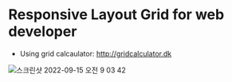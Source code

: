 # Responsive Layout Grid for web developer
- Using grid calcaulator: http://gridcalculator.dk


![스크린샷 2022-09-15 오전 9 03 42](https://user-images.githubusercontent.com/53844621/190284320-2ff5cb18-0a88-4541-9fa9-a29f3df50443.png)
